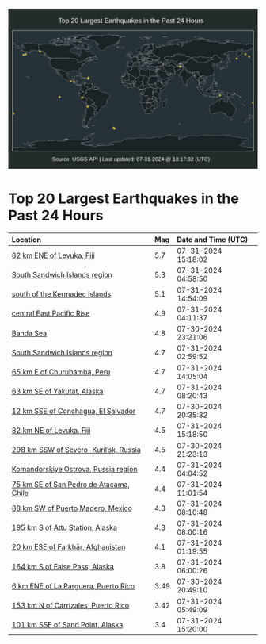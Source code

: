 ![Map](./map.png)

# Top 20 Largest Earthquakes in the Past 24 Hours

| Location | Mag | Date and Time (UTC) |
|:---|:---|:---|
| [82 km ENE of Levuka, Fiji](https://earthquake.usgs.gov/earthquakes/eventpage/us6000nh4g) | 5.7 | 07-31-2024 15:18:02 |
| [South Sandwich Islands region](https://earthquake.usgs.gov/earthquakes/eventpage/us6000nh1h) | 5.3 | 07-31-2024 04:58:50 |
| [south of the Kermadec Islands](https://earthquake.usgs.gov/earthquakes/eventpage/us6000nh47) | 5.1 | 07-31-2024 14:54:09 |
| [central East Pacific Rise](https://earthquake.usgs.gov/earthquakes/eventpage/us6000nh15) | 4.9 | 07-31-2024 04:11:37 |
| [Banda Sea](https://earthquake.usgs.gov/earthquakes/eventpage/us6000ngzx) | 4.8 | 07-30-2024 23:21:06 |
| [South Sandwich Islands region](https://earthquake.usgs.gov/earthquakes/eventpage/us6000nh0n) | 4.7 | 07-31-2024 02:59:52 |
| [65 km E of Churubamba, Peru](https://earthquake.usgs.gov/earthquakes/eventpage/us6000nh40) | 4.7 | 07-31-2024 14:05:04 |
| [63 km SE of Yakutat, Alaska](https://earthquake.usgs.gov/earthquakes/eventpage/ak0249secrkx) | 4.7 | 07-31-2024 08:20:43 |
| [12 km SSE of Conchagua, El Salvador](https://earthquake.usgs.gov/earthquakes/eventpage/us6000ngyv) | 4.7 | 07-30-2024 20:35:32 |
| [82 km NE of Levuka, Fiji](https://earthquake.usgs.gov/earthquakes/eventpage/us6000nh4k) | 4.5 | 07-31-2024 15:18:50 |
| [298 km SSW of Severo-Kuril’sk, Russia](https://earthquake.usgs.gov/earthquakes/eventpage/us6000ngz7) | 4.5 | 07-30-2024 21:23:13 |
| [Komandorskiye Ostrova, Russia region](https://earthquake.usgs.gov/earthquakes/eventpage/us6000nh11) | 4.4 | 07-31-2024 04:04:52 |
| [75 km SE of San Pedro de Atacama, Chile](https://earthquake.usgs.gov/earthquakes/eventpage/us6000nh35) | 4.4 | 07-31-2024 11:01:54 |
| [88 km SW of Puerto Madero, Mexico](https://earthquake.usgs.gov/earthquakes/eventpage/us6000nh2h) | 4.3 | 07-31-2024 08:10:48 |
| [195 km S of Attu Station, Alaska](https://earthquake.usgs.gov/earthquakes/eventpage/us6000nh2g) | 4.3 | 07-31-2024 08:00:16 |
| [20 km ESE of Farkhār, Afghanistan](https://earthquake.usgs.gov/earthquakes/eventpage/us6000nh0d) | 4.1 | 07-31-2024 01:19:55 |
| [164 km S of False Pass, Alaska](https://earthquake.usgs.gov/earthquakes/eventpage/us6000nh23) | 3.8 | 07-31-2024 06:00:26 |
| [6 km ENE of La Parguera, Puerto Rico](https://earthquake.usgs.gov/earthquakes/eventpage/pr2024212002) | 3.49 | 07-30-2024 20:49:10 |
| [153 km N of Carrizales, Puerto Rico](https://earthquake.usgs.gov/earthquakes/eventpage/pr71456588) | 3.42 | 07-31-2024 05:49:09 |
| [101 km SSE of Sand Point, Alaska](https://earthquake.usgs.gov/earthquakes/eventpage/ak0249siipwe) | 3.4 | 07-31-2024 15:20:00 |
